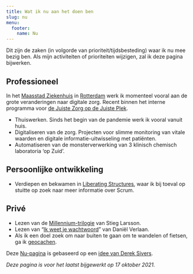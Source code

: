 ```yaml
---
title: Wat ik nu aan het doen ben
slug: nu
menu:
  footer:
    name: Nu
---
```

Dit zijn de zaken (in volgorde van prioriteit/tijdsbesteding) waar ik nu mee bezig ben. Als mijn activiteiten of prioriteiten wijzigen, zal ik deze pagina bijwerken.

## Professioneel

In het [Maasstad Ziekenhuis][maasstad] in [Rotterdam][rotterdam] werk ik momenteel vooral aan de grote veranderingen naar digitale zorg. Recent binnen het interne programma voor [de Juiste Zorg op de Juiste Plek][jzojp].

- Thuiswerken. Sinds het begin van de pandemie werk ik vooral vanuit huis.
- Digitaliseren van de zorg. Projecten voor slimme monitoring van vitale waarden en digitale informatie-uitwisseling met patiënten.
- Automatiseren van de monsterverwerking van 3 klinisch chemisch laboratoria ‘op Zuid’.

## Persoonlijke ontwikkeling

- Verdiepen en bekwamen in [Liberating Structures](http://liberatingstructures.com/), waar ik bij toeval op stuitte op zoek naar meer informatie over Scrum.

## Privé

- Lezen van de [Millennium-trilogie](https://www.bol.com/nl/p/millennium-1-t-m-3-de-millennium-trilogie/9200000010104594/) van Stieg Larsson.
- Lezen van “[Ik weet je wachtwoord](https://www.bol.com/nl/p/ik-weet-je-wachtwoord/9300000013166484/)” van Daniël Verlaan.
- Als ik een doel zoek om naar buiten te gaan om te wandelen of fietsen, ga ik [geocachen](https://www.geocaching.com/).

Deze [Nu-pagina](http://nownownow.com/about) is gebaseerd op een [idee van Derek Sivers](http://sive.rs/nowff).

*Deze pagina is voor het laatst bijgewerkt op 17 oktober 2021.*

[maasstad]: https://www.maasstadziekenhuis.nl/
[rotterdam]: https://www.rotterdam.nl/
[jzojp]: https://www.dejuistezorgopdejuisteplek.nl/
